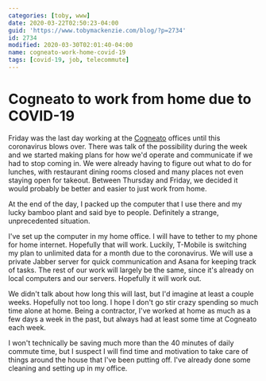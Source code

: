 ```yaml
---
categories: [toby, www]
date: 2020-03-22T02:50:23-04:00
guid: 'https://www.tobymackenzie.com/blog/?p=2734'
id: 2734
modified: 2020-03-30T02:01:40-04:00
name: cogneato-work-home-covid-19
tags: [covid-19, job, telecommute]
---
```


Cogneato to work from home due to COVID-19
==========================================

Friday was the last day working at the [Cogneato](https://cogneato.com) offices until this coronavirus blows over.<!--more-->  There was talk of the possibility during the week and we started making plans for how we'd operate and communicate if we had to stop coming in.  We were already having to figure out what to do for lunches, with restaurant dining rooms closed and many places not even staying open for takeout.  Between Thursday and Friday, we decided it would probably be better and easier to just work from home.

At the end of the day, I packed up the computer that I use there and my lucky bamboo plant and said bye to people.  Definitely a strange, unprecedented situation.

I've set up the computer in my home office.  I will have to tether to my phone for home internet.  Hopefully that will work.  Luckily, T-Mobile is switching my plan to unlimited data for a month due to the coronavirus.  We will use a private Jabber server for quick communication and Asana for keeping track of tasks.  The rest of our work will largely be the same, since it's already on local computers and our servers.  Hopefully it will work out.

We didn't talk about how long this will last, but I'd imagine at least a couple weeks.  Hopefully not too long.  I hope I don't go stir crazy spending so much time alone at home.  Being a contractor, I've worked at home as much as a few days a week in the past, but always had at least some time at Cogneato each week.

I won't technically be saving much more than the 40 minutes of daily commute time, but I suspect I will find time and motivation to take care of things around the house that I've been putting off.  I've already done some cleaning and setting up in my office.
